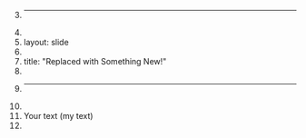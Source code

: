 3.	---
4.	
5.	layout: slide
6.	
7.	title: "Replaced with Something New!"
8.	
9.	---
10.	
11.	Your text (my text)
12.	
